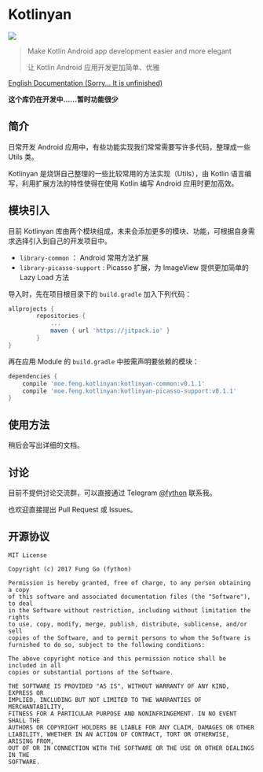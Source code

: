 # Kotlinyan

[![](https://jitpack.io/v/moe.feng/kotlinyan.svg)](https://jitpack.io/#moe.feng/kotlinyan)

> Make Kotlin Android app development easier and more elegant
>
> 让 Kotlin Android 应用开发更加简单、优雅

[English Documentation (Sorry... It is unfinished)](README-EN.md)


**这个库仍在开发中……暂时功能很少**

## 简介

日常开发 Android 应用中，有些功能实现我们常常需要写许多代码，整理成一些 Utils 类。

Kotlinyan 是烧饼自己整理的一些比较常用的方法实现（Utils），由 Kotlin 语言编写，利用扩展方法的特性使得在使用 Kotlin 编写 Android 应用时更加高效。

## 模块引入

目前 Kotlinyan 库由两个模块组成，未来会添加更多的模块、功能，可根据自身需求选择引入到自己的开发项目中。

- `library-common` ： Android 常用方法扩展
- `library-picasso-support` : Picasso 扩展，为 ImageView 提供更加简单的 Lazy Load 方法

导入时，先在项目根目录下的 `build.gradle` 加入下列代码：
```gradle
allprojects {
		repositories {
			...
			maven { url 'https://jitpack.io' }
		}
}
```

再在应用 Module 的 `build.gradle` 中按需声明要依赖的模块：
```gradle
dependencies {
    compile 'moe.feng.kotlinyan:kotlinyan-common:v0.1.1'
    compile 'moe.feng.kotlinyan:kotlinyan-picasso-support:v0.1.1'
}
```

## 使用方法

稍后会写出详细的文档。

## 讨论

目前不提供讨论交流群，可以直接通过 Telegram [@fython](https://t.me/fython) 联系我。

也欢迎直接提出 Pull Request 或 Issues。

## 开源协议

```
MIT License

Copyright (c) 2017 Fung Go (fython)

Permission is hereby granted, free of charge, to any person obtaining a copy
of this software and associated documentation files (the "Software"), to deal
in the Software without restriction, including without limitation the rights
to use, copy, modify, merge, publish, distribute, sublicense, and/or sell
copies of the Software, and to permit persons to whom the Software is
furnished to do so, subject to the following conditions:

The above copyright notice and this permission notice shall be included in all
copies or substantial portions of the Software.

THE SOFTWARE IS PROVIDED "AS IS", WITHOUT WARRANTY OF ANY KIND, EXPRESS OR
IMPLIED, INCLUDING BUT NOT LIMITED TO THE WARRANTIES OF MERCHANTABILITY,
FITNESS FOR A PARTICULAR PURPOSE AND NONINFRINGEMENT. IN NO EVENT SHALL THE
AUTHORS OR COPYRIGHT HOLDERS BE LIABLE FOR ANY CLAIM, DAMAGES OR OTHER
LIABILITY, WHETHER IN AN ACTION OF CONTRACT, TORT OR OTHERWISE, ARISING FROM,
OUT OF OR IN CONNECTION WITH THE SOFTWARE OR THE USE OR OTHER DEALINGS IN THE
SOFTWARE.
```
